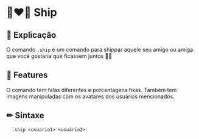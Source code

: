 # 👦❤👧 Ship

📰 Explicação
-
O comando `.ship` é um comando para shippar aquele seu amigo ou amiga que você gostaria que ficassem juntos 👋😏

🎁 Features
-
 O comando tem falas diferentes e porcentagens fixas. Também tem imagens manipuladas com os avatares dos usuários mencionados.

✏ Sintaxe
-
```
  .ship <usuario1> <usuário2>
```
